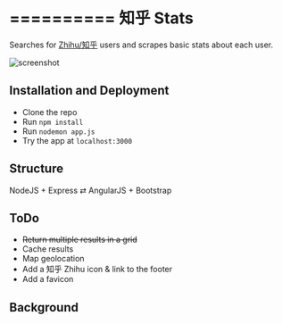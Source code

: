 ==========
知乎 Stats
==========

Searches for [Zhihu/知乎](http://www.zhihu.com/explore) users and scrapes basic stats about each user.

![screenshot](http://i.imgur.com/mknjtzZ.png)

## Installation and Deployment
* Clone the repo
* Run `npm install`
* Run `nodemon app.js` 
* Try the app at `localhost:3000`

## Structure

NodeJS + Express ⇄ AngularJS + Bootstrap

## ToDo
* ~~Return multiple results in a grid~~
* Cache results
* Map geolocation
* Add a 知乎 Zhihu icon & link to the footer
* Add a favicon

## Background
